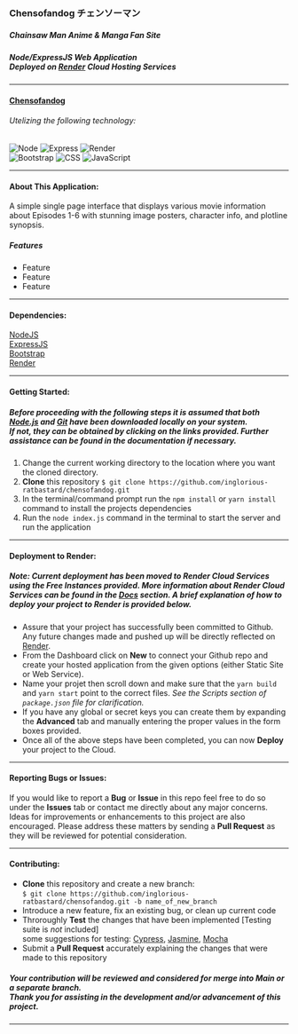 ### Chensofandog チェンソーマン
##### *Chainsaw Man* Anime & Manga Fan Site
##### Node/ExpressJS Web Application <br> Deployed on [Render](https://render.com/) Cloud Hosting Services
___
#### [Chensofandog](https://chensofandog.onrender.com/)
###### Utelizing the following technology:
![Node](https://img.shields.io/badge/Node.js-43853D?style=for-the-badge&logo=node.js&logoColor=white)
![Express](https://img.shields.io/badge/Express.js-404D59?style=for-the-badge)
![Render](https://img.shields.io/badge/Render-%46E3B7.svg?style=for-the-badge&logo=render&logoColor=white)<br>
![Bootstrap](https://img.shields.io/badge/Bootstrap-563D7C?style=for-the-badge&logo=bootstrap&logoColor=white)
![CSS](https://img.shields.io/badge/CSS-239120?&style=for-the-badge&logo=css3&logoColor=white)
![JavaScript](https://img.shields.io/badge/javascript-%23323330.svg?style=for-the-badge&logo=javascript&logoColor=%23F7DF1E)
___
#### About This Application:
A simple single page interface that displays various movie information about Episodes 1-6
with stunning image posters, character info, and plotline synopsis. 

##### Features
* Feature
* Feature
* Feature
___
#### Dependencies:
[NodeJS](https://nodejs.org/en/docs/)<br>
[ExpressJS](https://expressjs.com/en/4x/api.html)<br>
[Bootstrap](https://getbootstrap.com/docs/5.2/getting-started/introduction/)<br>
[Render](https://render.com/docs)
___
#### **Getting Started:** 
##### Before proceeding with the following steps it is assumed that both [Node.js](https://nodejs.org/en/download/) and [Git](https://git-scm.com/downloads) have been downloaded locally on your system. <br> If not, they can be obtained by clicking on the links provided. Further assistance can be found in the documentation if necessary. 
1. Change the current working directory to the location where you want the cloned directory.
2. **Clone** this repository `$ git clone https://github.com/inglorious-ratbastard/chensofandog.git`
3. In the terminal/command prompt run the `npm install` or `yarn install` command to install the projects dependencies
4. Run the `node index.js` command in the terminal to start the server and run the application
___
#### Deployment to Render:
##### Note: Current deployment has been moved to Render Cloud Services using the Free Instances provided. More information about Render Cloud Services can be found in the [Docs](https://docs.render.com/) section. A brief explanation of how to deploy your project to Render is provided below. 

* Assure that your project has successfully been committed to Github. Any future changes made and pushed up will be directly reflected on [Render](https://render.com/). 
* From the Dashboard click on **New** to connect your Github repo and create your hosted application from the given options (either Static Site or Web Service). 
* Name your projet then scroll down and make sure that the `yarn build` and `yarn start` point to the correct files. *See the Scripts section of `package.json` file for clarification.*
* If you have any global or secret keys you can create them by expanding the **Advanced** tab and manually entering the proper values in the form boxes provided.
* Once all of the above steps have been completed, you can now **Deploy** your project to the Cloud. 
___
#### **Reporting Bugs or Issues:**
 If you would like to report a **Bug** or **Issue** in this repo feel free to do so under the **Issues** tab or contact me directly about any major concerns. Ideas for improvements or enhancements to this project are also encouraged. Please address these matters by sending a **Pull Request** as they will be reviewed for potential consideration. 
___
#### Contributing:
* **Clone** this repository and create a new branch:<br>
  `$ git clone https://github.com/inglorious-ratbastard/chensofandog.git -b name_of_new_branch`
* Introduce a new feature, fix an existing bug, or clean up current code 
* Throroughly **Test** the changes that have been implemented [Testing suite is *not* included]<br>
some suggestions for testing: [Cypress](https://www.cypress.io/), [Jasmine](https://jasmine.github.io/), [Mocha](https://mochajs.org/) 
* Submit a **Pull Request** accurately explaining the changes that were made to this repository
##### Your contribution will be reviewed and considered for merge into Main or a separate branch.<br> Thank you for assisting in the development and/or advancement of this project.
___
